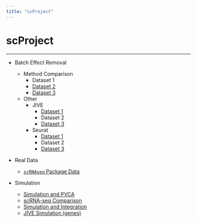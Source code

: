 ```yaml
---
title: "scProject"
---
```


# scProject

---

* Batch Effect Removal
  * Method Comparison
    * Dataset 1
    * [Dataset 2](batch_effect_removal/comparison_dataset2.html)
    * [Dataset 3](batch_effect_removal/comparison_dataset3.html)
  * Other
    * JIVE
      * [Dataset 1](batch_effect_removal/JIVE/JIVE_dataset1.html)
      * Dataset 2
      * [Dataset 3](batch_effect_removal/JIVE/JIVE_dataset3.html)
    * Seurat
      * [Dataset 1](batch_effect_removal/Seurat/Seurat_dataset1.html)
      * Dataset 2
      * [Dataset 3](batch_effect_removal/Seurat/Seurat_dataset3.html)

* Real Data
  * [`scRNAseq` Package Data](real_data/scRNAseq_data.html)

* Simulation
  * [Simulation and PVCA](simulation/splatter_simulation_pvca.html)
  * [scRNA-seq Comparison](simulation/scRNAseq_simulation_comparison.html)
  * [Simulation and Integration](simulation/splatter_sim_integration.html)
  * [JIVE Simulation (genes)](simulation/splatter_sim_jive.html)
